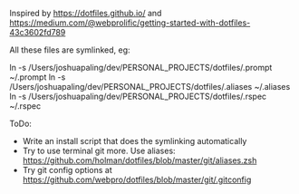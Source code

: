 Inspired by https://dotfiles.github.io/ and https://medium.com/@webprolific/getting-started-with-dotfiles-43c3602fd789

All these files are symlinked, eg:

ln -s /Users/joshuapaling/dev/PERSONAL_PROJECTS/dotfiles/.prompt ~/.prompt
ln -s /Users/joshuapaling/dev/PERSONAL_PROJECTS/dotfiles/.aliases ~/.aliases
ln -s /Users/joshuapaling/dev/PERSONAL_PROJECTS/dotfiles/.rspec ~/.rspec


ToDo:
- Write an install script that does the symlinking automatically
- Try to use terminal git more. Use aliases: https://github.com/holman/dotfiles/blob/master/git/aliases.zsh
- Try git config options at https://github.com/webpro/dotfiles/blob/master/git/.gitconfig

